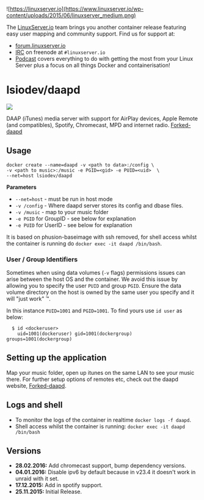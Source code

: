 ![https://linuxserver.io](https://www.linuxserver.io/wp-content/uploads/2015/06/linuxserver_medium.png)

The [LinuxServer.io](https://linuxserver.io) team brings you another container release featuring easy user mapping and community support. Find us for support at:
* [forum.linuxserver.io](https://forum.linuxserver.io)
* [IRC](https://www.linuxserver.io/index.php/irc/) on freenode at `#linuxserver.io`
* [Podcast](https://www.linuxserver.io/index.php/category/podcast/) covers everything to do with getting the most from your Linux Server plus a focus on all things Docker and containerisation!

# lsiodev/daapd
![](https://raw.githubusercontent.com/linuxserver/beta-templates/master/lsiodev/img/daapd-git.png)

DAAP (iTunes) media server with support for AirPlay devices, Apple Remote (and compatibles), Spotify, Chromecast, MPD and internet radio. [Forked-daapd](https://ejurgensen.github.io/forked-daapd/)


## Usage

```
docker create --name=daapd -v <path to data>:/config \
-v <path to music>:/music -e PGID=<gid> -e PUID=<uid>  \
--net=host lsiodev/daapd
```

**Parameters**

* `--net=host` - must be run in host mode
* `-v /config` - Where daapd server stores its config and dbase files.
* `-v /music` - map to your music folder
* `-e PGID` for GroupID - see below for explanation
* `-e PUID` for UserID - see below for explanation

It is based on phusion-baseimage with ssh removed, for shell access whilst the container is running do `docker exec -it daapd /bin/bash`.

### User / Group Identifiers

Sometimes when using data volumes (`-v` flags) permissions issues can arise between the host OS and the container. We avoid this issue by allowing you to specify the user `PUID` and group `PGID`. Ensure the data volume directory on the host is owned by the same user you specify and it will "just work" ™.

In this instance `PUID=1001` and `PGID=1001`. To find yours use `id user` as below:

```
  $ id <dockeruser>
    uid=1001(dockeruser) gid=1001(dockergroup) groups=1001(dockergroup)
```

## Setting up the application 

Map your music folder, open up itunes on the same LAN to see your music there.
For further setup options of remotes etc, check out the daapd website, [Forked-daapd](https://ejurgensen.github.io/forked-daapd/).

## Logs and shell
* To monitor the logs of the container in realtime `docker logs -f daapd`.
* Shell access whilst the container is running: `docker exec -it daapd /bin/bash`


## Versions
+ **28.02.2016:** Add chromecast support, bump dependency versions.
+ **04.01.2016:** Disable ipv6 by default because in v23.4 it doesn't work in unraid with it set. 
+ **17.12.2015:** Add in spotify support.
+ **25.11.2015:** Initial Release. 

